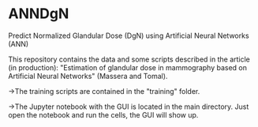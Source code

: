 # ANNDgN
Predict Normalized Glandular Dose (DgN) using Artificial Neural Networks (ANN)

This repository contains the data and some scripts described in the article (in production): "Estimation of glandular dose in mammography based on Artificial Neural Networks" (Massera and Tomal).

->The training scripts are contained in the "training" folder.

->The Jupyter notebook with the GUI is located in the main directory. Just open the notebook and run the cells, the GUI will show up.
